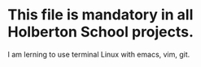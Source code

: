 # This file is mandatory in all Holberton School projects.

I am lerning to use terminal Linux with emacs, vim, git.
